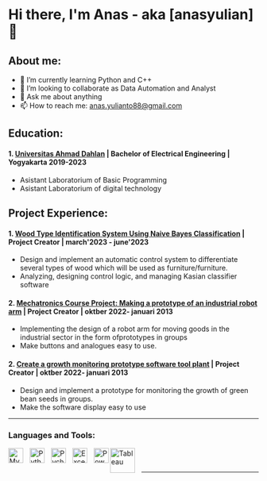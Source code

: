 # Hi there, I'm Anas - aka [anasyulian] 👋
## About me:
- 🌱 I’m currently learning Python and C++
- 👯 I’m looking to collaborate as Data Automation and Analyst
- 💬 Ask me about anything
- 📫 How to reach me: anas.yulianto88@gmail.com

## Education:

#### 1. [Universitas Ahmad Dahlan](https://uad.ac.id/en/) | Bachelor of Electrical Engineering | Yogyakarta 2019-2023
   - Asistant Laboratorium of Basic Programming
   - Asistant Laboratorium of digital technology

## Project Experience:
#### 1. [Wood Type Identification System Using Naive Bayes Classification](https://www.huawei.com) | Project Creator |  march'2023 - june'2023
   - Design and implement an automatic control system to differentiate several types of wood which will be used as furniture/furniture.
   - Analyzing, designing control logic, and managing Kasian classifier software
     
#### 2. [Mechatronics Course Project: Making a prototype of an industrial robot arm](https://portal.pln.co.id) | Project Creator | oktber 2022- januari 2013
   - Implementing the design of a robot arm for moving goods in the industrial sector in the form ofprototypes in groups
   - Make buttons and analogues easy to use.
     
#### 2. [Create a growth monitoring prototype software tool plant](https://portal.pln.co.id) | Project Creator | oktber 2022- januari 2013
   - Design and implement a prototype for monitoring the growth of green bean seeds in groups.
   - Make the software display easy to use


   ---

### Languages and Tools:

[<img align="left" alt="MySQL" width="30px" src="https://cdn.jsdelivr.net/gh/devicons/devicon/icons/mysql/mysql-original.svg" style="padding-right:10px;" />][webdev]
[<img align="left" alt="Python" width="30px" src="https://upload.wikimedia.org/wikipedia/commons/thumb/c/c3/Python-logo-notext.svg/110px-Python-logo-notext.svg.png?20100317150552" style="padding-right:10px;" />][webdev]
[<img align="left" alt="Pycharm" width="30px" src="https://upload.wikimedia.org/wikipedia/commons/thumb/1/1d/PyCharm_Icon.svg/220px-PyCharm_Icon.svg.png" style="padding-right:10px;" />][webdev]
[<img align="left" alt="Excel" width="30px" src="https://is2-ssl.mzstatic.com/image/thumb/Purple126/v4/a8/fd/5a/a8fd5a84-c6f1-355f-3b9f-6e86598efaa3/XCEL.png/1200x630bb.png" style="padding-right:10px;" />][webdev]
[<img align="left" alt="Power BI" width="30px" src="https://powerbi.microsoft.com/pictures/application-logos/svg/powerbi.svg" style="padding-right:0px;" />][webdev]
[<img align="left" alt="Tableau" width="50px" src="https://logos-world.net/wp-content/uploads/2021/10/Tableau-Symbol.png" style="padding-right:10px;" />][webdev]

<br />
<br />

---




[webdev]: https://github.com/anasyuliant/anasyuliant
